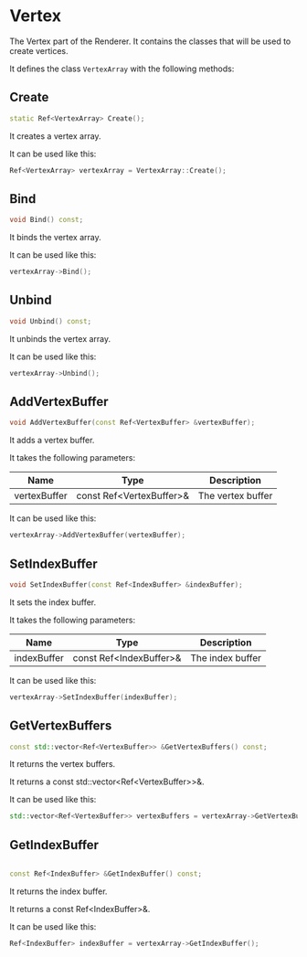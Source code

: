 # Vertex

The Vertex part of the Renderer. It contains the classes that will be used to create vertices.

It defines the class `VertexArray` with the following methods:

## Create

```c++
static Ref<VertexArray> Create();
```

It creates a vertex array.

It can be used like this:

```c++
Ref<VertexArray> vertexArray = VertexArray::Create();
```

## Bind

```c++
void Bind() const;
```

It binds the vertex array.

It can be used like this:

```c++
vertexArray->Bind();
```

## Unbind

```c++
void Unbind() const;
```

It unbinds the vertex array.

It can be used like this:

```c++
vertexArray->Unbind();
```

## AddVertexBuffer

```c++
void AddVertexBuffer(const Ref<VertexBuffer> &vertexBuffer);
```

It adds a vertex buffer.

It takes the following parameters:

| Name         | Type                          | Description   |
|--------------|-------------------------------|---------------|
| vertexBuffer | const Ref\<VertexBuffer\>& | The vertex buffer |

It can be used like this:

```c++
vertexArray->AddVertexBuffer(vertexBuffer);
```

## SetIndexBuffer

```c++
void SetIndexBuffer(const Ref<IndexBuffer> &indexBuffer);
```

It sets the index buffer.

It takes the following parameters:

| Name        | Type                       | Description   |
|-------------|----------------------------|---------------|
| indexBuffer | const Ref\<IndexBuffer\>& | The index buffer |

It can be used like this:

```c++
vertexArray->SetIndexBuffer(indexBuffer);
```

## GetVertexBuffers

```c++
const std::vector<Ref<VertexBuffer>> &GetVertexBuffers() const;
```

It returns the vertex buffers.

It returns a const std::vector\<Ref\<VertexBuffer\>\>&.
    
It can be used like this:

```c++
std::vector<Ref<VertexBuffer>> vertexBuffers = vertexArray->GetVertexBuffers();
```

## GetIndexBuffer

```c++

const Ref<IndexBuffer> &GetIndexBuffer() const;
```

It returns the index buffer.

It returns a const Ref\<IndexBuffer\>&.

It can be used like this:

```c++
Ref<IndexBuffer> indexBuffer = vertexArray->GetIndexBuffer();
```

